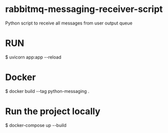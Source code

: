 # rabbitmq-messaging-receiver-script
Python script to receive all messages from user output queue

# RUN
$ uvicorn app:app --reload

# Docker
$ docker build --tag python-messaging .

# Run the project locally

$ docker-compose up --build
